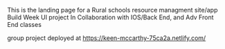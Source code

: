 This is the landing page for a Rural schools resource managment site/app Build Week UI project
In Collaboration with IOS/Back End, and Adv Front End classes

group project deployed at https://keen-mccarthy-75ca2a.netlify.com/